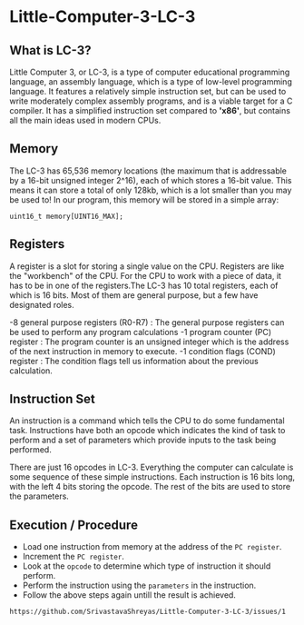 # Little-Computer-3-LC-3

## What is LC-3?
Little Computer 3, or LC-3, is a type of computer educational programming language, an assembly language, which is a type of low-level programming language. It features a relatively simple instruction set, but can be used to write moderately complex assembly programs, and is a viable target for a C compiler. It has a simplified instruction set compared to **'x86'**, but contains all the main ideas used in modern CPUs.

## Memory
The LC-3 has 65,536 memory locations (the maximum that is addressable by a 16-bit unsigned integer 2^16), each of which stores a 16-bit value. This means it can store a total of only 128kb, which is a lot smaller than you may be used to! In our program, this memory will be stored in a simple array:

`uint16_t memory[UINT16_MAX];`

## Registers
A register is a slot for storing a single value on the CPU. Registers are like the "workbench" of the CPU. For the CPU to work with a piece of data, it has to be in one of the registers.The LC-3 has 10 total registers, each of which is 16 bits. Most of them are general purpose, but a few have designated roles.

-8 general purpose registers (R0-R7) : The general purpose registers can be used to perform any program calculations
-1 program counter (PC) register : The program counter is an unsigned integer which is the address of the next instruction in memory to execute.
-1 condition flags (COND) register : The condition flags tell us information about the previous calculation.

## Instruction Set
An instruction is a command which tells the CPU to do some fundamental task. Instructions have both an opcode which indicates the kind of task to perform and a set of parameters which provide inputs to the task being performed.

There are just 16 opcodes in LC-3. Everything the computer can calculate is some sequence of these simple instructions. Each instruction is 16 bits long, with the left 4 bits storing the opcode. The rest of the bits are used to store the parameters.

## Execution / Procedure
- Load one instruction from memory at the address of the `PC register`.
- Increment the `PC register`.
- Look at the `opcode` to determine which type of instruction it should perform.
- Perform the instruction using the `parameters` in the instruction.
- Follow the above steps again untill the result is achieved.

`https://github.com/SrivastavaShreyas/Little-Computer-3-LC-3/issues/1`
